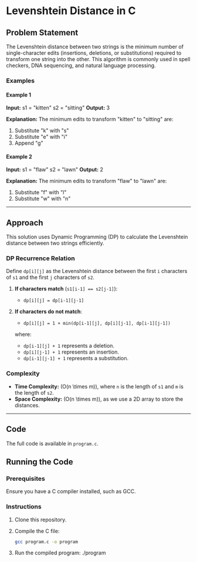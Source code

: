 # Levenshtein Distance in C

## Problem Statement
The Levenshtein distance between two strings is the minimum number of single-character edits (insertions, deletions, or substitutions) required to transform one string into the other. This algorithm is commonly used in spell checkers, DNA sequencing, and natural language processing.

### Examples

#### Example 1
**Input:**
s1 = "kitten" s2 = "sitting"
**Output:**
3

**Explanation:** 
The minimum edits to transform "kitten" to "sitting" are:
1. Substitute "k" with "s"
2. Substitute "e" with "i"
3. Append "g"

#### Example 2
**Input:**
s1 = "flaw" s2 = "lawn"
**Output:**
2

**Explanation:** 
The minimum edits to transform "flaw" to "lawn" are:
1. Substitute "f" with "l"
2. Substitute "w" with "n"

---

## Approach
This solution uses Dynamic Programming (DP) to calculate the Levenshtein distance between two strings efficiently.

### DP Recurrence Relation
Define `dp[i][j]` as the Levenshtein distance between the first `i` characters of `s1` and the first `j` characters of `s2`.

1. **If characters match** (`s1[i-1] == s2[j-1]`):
   - `dp[i][j] = dp[i-1][j-1]`
2. **If characters do not match**:
   - `dp[i][j] = 1 + min(dp[i-1][j], dp[i][j-1], dp[i-1][j-1])`
   
   where:
   - `dp[i-1][j] + 1` represents a deletion.
   - `dp[i][j-1] + 1` represents an insertion.
   - `dp[i-1][j-1] + 1` represents a substitution.

### Complexity
- **Time Complexity:** \(O(n \times m)\), where `n` is the length of `s1` and `m` is the length of `s2`.
- **Space Complexity:** \(O(n \times m)\), as we use a 2D array to store the distances.

---

## Code
The full code is available in `program.c`.

## Running the Code

### Prerequisites
Ensure you have a C compiler installed, such as GCC.

### Instructions
1. Clone this repository.
2. Compile the C file:

   ```bash
   gcc program.c -o program

3. Run the compiled program:
   ./program
